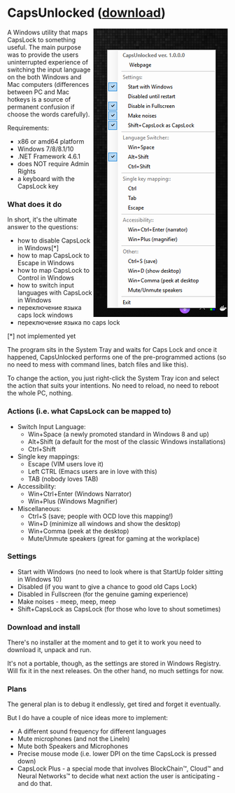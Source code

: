 # CapsUnlocked ([download](https://github.com/reclaimed/CapsUnlocked/releases/download/0.5/CapsUnlockedPreview.zip))
<img align="right" src="https://raw.githubusercontent.com/reclaimed/capsunlocked/master/README-files/context-menu.v0.5.png">
A Windows utility that maps CapsLock to something useful. The main purpose was to provide the users uninterrupted experience of switching the input language on the both Windows and Mac computers (differences between PC and Mac hotkeys is a source of permanent confusion if choose the words carefully).

Requirements:
* x86 or amd64 platform
* Windows 7/8/8.1/10 
* .NET Framework 4.6.1
* does NOT require Admin Rights
* a keyboard with the CapsLock key

### What does it do
In short, it's the ultimate answer to the questions:
* how to disable CapsLock in Windows[*]
* how to map CapsLock to Escape in Windows
* how to map CapsLock to Control in Windows
* how to switch input languages with CapsLock in Windows
* переключение языка caps lock windows
* переключение языка по caps lock

[*] not implemented yet

The program sits in the System Tray and waits for Caps Lock and once it happened, CapsUnlocked performs one of the pre-programmed actions (so no need to mess with command lines, batch files and like this).

To change the action, you just right-click the System Tray icon and select the action that suits your intentions. No need to reload, no need to reboot the whole PC, nothing.

### Actions (i.e. what CapsLock can be mapped to)
* Switch Input Language:
  * Win+Space (a newly promoted standard in Windows 8 and up)
  * Alt+Shift (a default for the most of the classic Windows installations)
  * Ctrl+Shift
* Single key mappings:
  * Escape (VIM users love it)
  * Left CTRL (Emacs users are in love with this)
  * TAB (nobody loves TAB)
* Accessibility:
  * Win+Ctrl+Enter (Windows Narrator)
  * Win+Plus (Windows Magnifier)
* Miscellaneous:
  * Ctrl+S (save; people with OCD love this mapping!)
  * Win+D (minimize all windows and show the desktop)
  * Win+Comma (peek at the desktop)
  * Mute/Unmute speakers (great for gaming at the workplace)

### Settings 
* Start with Windows (no need to look where is that StartUp folder sitting in Windows 10)
* Disabled (if you want to give a chance to good old Caps Lock)
* Disabled in Fullscreen (for the genuine gaming experience)
* Make noises - meep, meep, meep
* Shift+CapsLock as CapsLock (for those who love to shout sometimes)

### Download and install
There's no installer at the moment and to get it to work you need to download it, unpack and run.

It's not a portable, though, as the settings are stored in Windows Registry. Will fix it in the next releases. On the other hand, no much settings for now.

### Plans
The general plan is to debug it endlessly, get tired and forget it eventually.

But I do have a couple of nice ideas more to implement:
* A different sound frequency for different languages
* Mute microphones (and not the LineIn)
* Mute both Speakers and Microphones
* Precise mouse mode (i.e. lower DPI on the time CapsLock is pressed down)
* CapsLock Plus - a special mode that involves BlockChain&trade;, Cloud&trade; and Neural Networks&trade; to decide what next action the user is anticipating - and do that.

